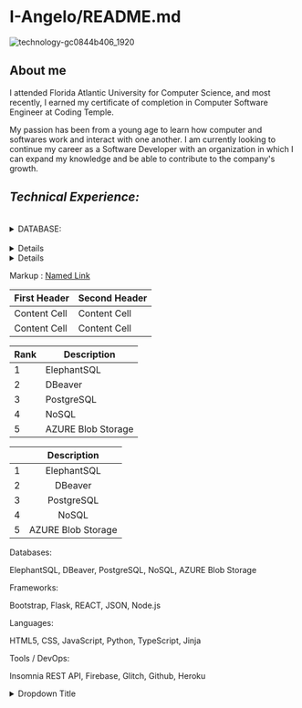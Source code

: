 # I-Angelo/README.md


![technology-gc0844b406_1920](https://user-images.githubusercontent.com/111244396/229180551-540bbb59-f741-4ad6-b6a7-861932aae83c.jpg)

## About me

I attended Florida Atlantic University for Computer Science, and most recently, I earned my certificate of completion in Computer Software Engineer at Coding Temple. 

My passion has been from a young age to learn how computer and softwares work and interact with one another. I am currently looking to continue my career as a Software Developer with an organization in which I can expand my knowledge and be able to contribute to the company's growth.


## ___Technical Experience:___ ##
  <br>
 
<details>
<summary> DATABASE: </summary>

|      | Column 2 Heading |
| :---: | :---: |
| * | Row 1, Column 2  |
| * | Row 1, Column 2  |
| * | Row 1, Column 2  |
| * | Row 1, Column 2  |
| * | Row 1, Column 2  |


</details>

  
  <br>
  <details>
      |      | THING-TO-RANK |
      |-----:|---------------|
      |     1| Databases:    |
      |     2|               |
      |     3|               |
  </details>
  <details>
      |      | THING-TO-RANK |
      |-----:|---------------|
      |     1| Databases:    |
      |     2|               |
      |     3|               |
  </details>
  
</details>


Markup :  [Named Link](https://ivananguloprosite.com/ "Personal Website")

First Header  | Second Header
------------- | -------------
Content Cell  | Content Cell
Content Cell  | Content Cell

|Rank|   Description      |
|----|--------------------|
|   1| ElephantSQL        |
|   2| DBeaver            |
|   3| PostgreSQL         |
|   4| NoSQL              |
|   5| AZURE Blob Storage |

|     |   Description       |
|:---:|        :---:       |
|    1| ElephantSQL        |
|    2| DBeaver            |
|    3| PostgreSQL         |
|    4| NoSQL              |
|    5| AZURE Blob Storage |


Databases:

ElephantSQL, DBeaver, PostgreSQL, NoSQL, AZURE Blob Storage

Frameworks:

Bootstrap, Flask, REACT, JSON, Node.js

Languages:

HTML5, CSS, JavaScript, Python, TypeScript, Jinja

Tools / DevOps:

Insomnia REST API, Firebase, Glitch, Github, Heroku


<details>
<summary>Dropdown Title</summary>

| Column 1 Heading | Column 2 Heading |
| ---------------- | ---------------- |
| Row 1, Column 1  | Row 1, Column 2  |
| Row 2, Column 1  | Row 2, Column 2  |

</details>

